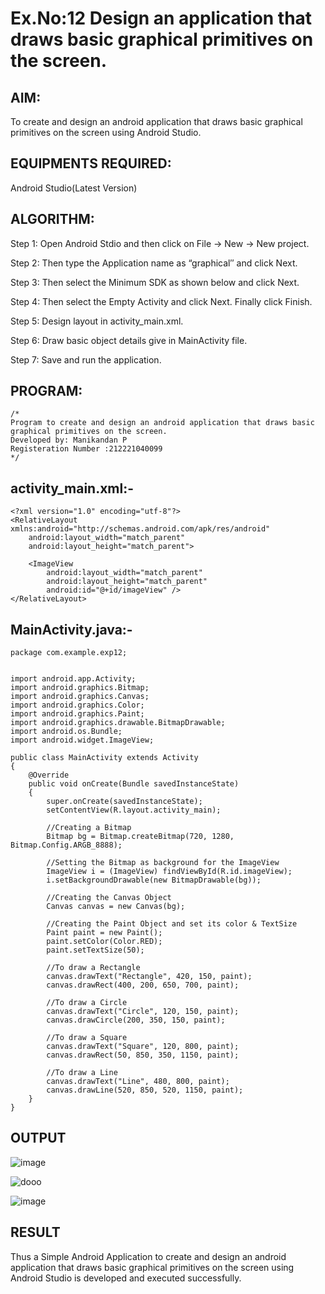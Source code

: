 
# Ex.No:12 Design an application that draws basic graphical primitives on the screen.


## AIM:

To create and design an android application that draws basic graphical primitives on the screen using Android Studio.

## EQUIPMENTS REQUIRED:

Android Studio(Latest Version)

## ALGORITHM:

Step 1: Open Android Stdio and then click on File -> New -> New project.

Step 2: Then type the Application name as “graphical″ and click Next. 

Step 3: Then select the Minimum SDK as shown below and click Next.

Step 4: Then select the Empty Activity and click Next. Finally click Finish.

Step 5: Design layout in activity_main.xml.

Step 6: Draw basic object details give in MainActivity file.

Step 7: Save and run the application.

## PROGRAM:
```
/*
Program to create and design an android application that draws basic graphical primitives on the screen.
Developed by: Manikandan P
Registeration Number :212221040099
*/
```
## activity_main.xml:-
```
<?xml version="1.0" encoding="utf-8"?>
<RelativeLayout xmlns:android="http://schemas.android.com/apk/res/android"
    android:layout_width="match_parent"
    android:layout_height="match_parent">

    <ImageView
        android:layout_width="match_parent"
        android:layout_height="match_parent"
        android:id="@+id/imageView" />
</RelativeLayout>
```
## MainActivity.java:-
```
package com.example.exp12;


import android.app.Activity;
import android.graphics.Bitmap;
import android.graphics.Canvas;
import android.graphics.Color;
import android.graphics.Paint;
import android.graphics.drawable.BitmapDrawable;
import android.os.Bundle;
import android.widget.ImageView;

public class MainActivity extends Activity
{
    @Override
    public void onCreate(Bundle savedInstanceState)
    {
        super.onCreate(savedInstanceState);
        setContentView(R.layout.activity_main);

        //Creating a Bitmap
        Bitmap bg = Bitmap.createBitmap(720, 1280, Bitmap.Config.ARGB_8888);

        //Setting the Bitmap as background for the ImageView
        ImageView i = (ImageView) findViewById(R.id.imageView);
        i.setBackgroundDrawable(new BitmapDrawable(bg));

        //Creating the Canvas Object
        Canvas canvas = new Canvas(bg);

        //Creating the Paint Object and set its color & TextSize
        Paint paint = new Paint();
        paint.setColor(Color.RED);
        paint.setTextSize(50);

        //To draw a Rectangle
        canvas.drawText("Rectangle", 420, 150, paint);
        canvas.drawRect(400, 200, 650, 700, paint);

        //To draw a Circle
        canvas.drawText("Circle", 120, 150, paint);
        canvas.drawCircle(200, 350, 150, paint);

        //To draw a Square
        canvas.drawText("Square", 120, 800, paint);
        canvas.drawRect(50, 850, 350, 1150, paint);

        //To draw a Line
        canvas.drawText("Line", 480, 800, paint);
        canvas.drawLine(520, 850, 520, 1150, paint);
    }
}
```
## OUTPUT
![image](https://github.com/ManiKandan228/Mobile-Application-Development/assets/119160414/4b83a5bd-aa41-43b0-a0a0-d2a6cd00d54a)


![dooo](https://github.com/ManiKandan228/Mobile-Application-Development/assets/119160414/b0fd8508-9694-4590-b584-3e91fcfa42fc)

![image](https://github.com/ManiKandan228/Mobile-Application-Development/assets/119160414/63e4dce5-63b3-4fe4-9473-ad503b42be8d)

## RESULT
Thus a Simple Android Application to create and design an android application that draws basic graphical primitives on the screen using Android Studio is developed and executed successfully.
